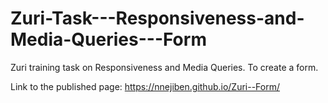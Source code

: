 # Zuri-Task---Responsiveness-and-Media-Queries---Form

Zuri training task on Responsiveness and Media Queries. To create a form.

Link to the published page: https://nnejiben.github.io/Zuri--Form/
